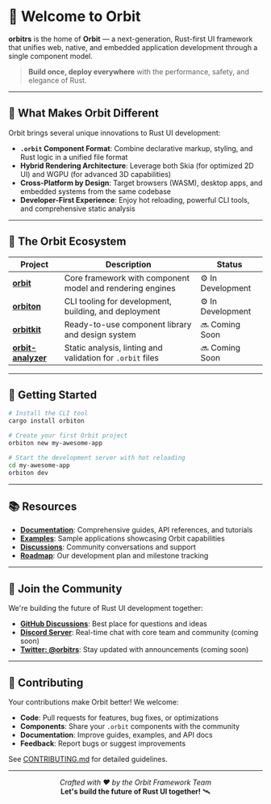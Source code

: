 # 🚀 Welcome to Orbit

**orbitrs** is the home of **Orbit** — a next-generation, Rust-first UI framework that unifies web, native, and embedded application development through a single component model.

> **Build once, deploy everywhere** with the performance, safety, and elegance of Rust.

---

## 🔭 What Makes Orbit Different

Orbit brings several unique innovations to Rust UI development:

- **`.orbit` Component Format**: Combine declarative markup, styling, and Rust logic in a unified file format
- **Hybrid Rendering Architecture**: Leverage both Skia (for optimized 2D UI) and WGPU (for advanced 3D capabilities)
- **Cross-Platform by Design**: Target browsers (WASM), desktop apps, and embedded systems from the same codebase
- **Developer-First Experience**: Enjoy hot reloading, powerful CLI tools, and comprehensive static analysis

---

## 🧩 The Orbit Ecosystem

| Project | Description | Status |
|---------|-------------|--------|
| [**orbit**](https://github.com/orbitrs/orbit) | Core framework with component model and rendering engines | ⚙️ In Development |
| [**orbiton**](https://github.com/orbitrs/orbiton) | CLI tooling for development, building, and deployment | ⚙️ In Development |
| [**orbitkit**](https://github.com/orbitrs/orbitkit) | Ready-to-use component library and design system | 🔜 Coming Soon |
| [**orbit-analyzer**](https://github.com/orbitrs/orbit-analyzer) | Static analysis, linting and validation for `.orbit` files | 🔜 Coming Soon |

---

## 🚦 Getting Started

```bash
# Install the CLI tool
cargo install orbiton

# Create your first Orbit project
orbiton new my-awesome-app

# Start the development server with hot reloading
cd my-awesome-app
orbiton dev
```

---

## 📚 Resources

- **[Documentation](https://github.com/orbitrs/orbit/docs)**: Comprehensive guides, API references, and tutorials
- **[Examples](https://github.com/orbitrs/orbit/examples)**: Sample applications showcasing Orbit capabilities
- **[Discussions](https://github.com/orbitrs/orbit/discussions)**: Community conversations and support
- **[Roadmap](https://github.com/orbitrs/orbit#roadmap)**: Our development plan and milestone tracking

---

## 🤝 Join the Community

We're building the future of Rust UI development together:

- **[GitHub Discussions](https://github.com/orbitrs/orbit/discussions)**: Best place for questions and ideas
- **[Discord Server](#)**: Real-time chat with core team and community (coming soon)
- **[Twitter: @orbitrs](https://twitter.com/orbitrs)**: Stay updated with announcements (coming soon)

---

## 👥 Contributing

Your contributions make Orbit better! We welcome:

- **Code**: Pull requests for features, bug fixes, or optimizations
- **Components**: Share your `.orbit` components with the community
- **Documentation**: Improve guides, examples, and API docs
- **Feedback**: Report bugs or suggest improvements

See [CONTRIBUTING.md](https://github.com/orbitrs/orbit/CONTRIBUTING.md) for detailed guidelines.

---

<p align="center">
  <em>Crafted with ❤️ by the Orbit Framework Team</em><br>
  <strong>Let's build the future of Rust UI together!</strong> 🛰️
</p>
